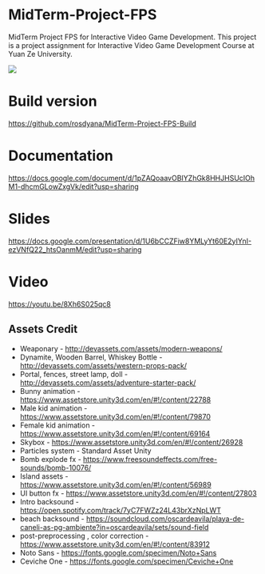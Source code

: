 # MidTerm-Project-FPS
MidTerm Project FPS for Interactive Video Game Development. This project is a project assignment for Interactive Video Game Development Course at Yuan Ze University.

![](https://media.giphy.com/media/3ohs7IMlFDE29UQpqg/giphy.gif)

# Build version
https://github.com/rosdyana/MidTerm-Project-FPS-Build

# Documentation
https://docs.google.com/document/d/1pZAQoaavOBIYZhGk8HHJHSUcIOhM1-dhcmGLowZxgVk/edit?usp=sharing

# Slides
https://docs.google.com/presentation/d/1U6bCCZFiw8YMLyYt60E2yIYnI-ezVNfQ22_htsOanmM/edit?usp=sharing

# Video
https://youtu.be/8Xh6S025qc8

## Assets Credit
- Weaponary - http://devassets.com/assets/modern-weapons/
- Dynamite, Wooden Barrel, Whiskey Bottle - http://devassets.com/assets/western-props-pack/
- Portal, fences, street lamp, doll - http://devassets.com/assets/adventure-starter-pack/
- Bunny animation - https://www.assetstore.unity3d.com/en/#!/content/22788
- Male kid animation - https://www.assetstore.unity3d.com/en/#!/content/79870
- Female kid animation - https://www.assetstore.unity3d.com/en/#!/content/69164
- Skybox - https://www.assetstore.unity3d.com/en/#!/content/26928
- Particles system - Standard Asset Unity
- Bomb explode fx - https://www.freesoundeffects.com/free-sounds/bomb-10076/
- Island assets - https://www.assetstore.unity3d.com/en/#!/content/56989
- UI button fx - https://www.assetstore.unity3d.com/en/#!/content/27803
- Intro backsound - https://open.spotify.com/track/7yC7FWZz24L43brXzNpLWT
- beach backsound - https://soundcloud.com/oscardeavila/playa-de-caneli-as-pg-ambiente?in=oscardeavila/sets/sound-field
- post-preprocessing , color correction - https://www.assetstore.unity3d.com/en/#!/content/83912
- Noto Sans - https://fonts.google.com/specimen/Noto+Sans
- Ceviche One - https://fonts.google.com/specimen/Ceviche+One
